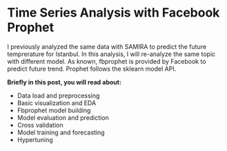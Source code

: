 # Time Series Analysis with Facebook Prophet

I previously analyzed the same data with SAMIRA to predict the future temprerature for Istanbul. In this analysis, I will re-analyze the same topic with different model. As known, fbprophet is provided by Facebook to predict future trend. Prophet follows the sklearn model API. 

__Briefly in this post, you will read about:__
- Data load and preprocessing
- Basic visualization and EDA
- Fbprophet model building 
- Model evaluation and prediction 
- Cross validation
- Model training and forecasting
- Hypertuning 
